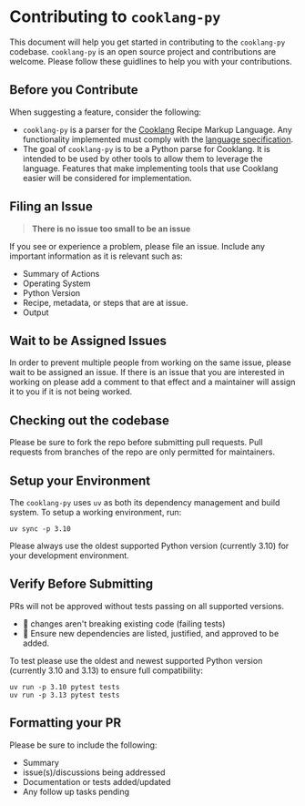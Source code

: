 # Contributing to `cooklang-py`

This document will help you get started in contributing to the `cooklang-py` codebase.
`cooklang-py` is an open source project and contributions are welcome. Please follow
these guidlines to help you with your contributions.

## Before you Contribute

When suggesting a feature, consider the following:

- `cooklang-py` is a parser for the [Cooklang](https://www.cooklang.org) Recipe Markup 
Language. Any functionality implemented must comply with the 
[language specification](https://cooklang.org/docs/spec/).
- The goal of `cooklang-py` is to be a Python parse for Cooklang. It is intended to be used
by other tools to allow them to leverage the language. Features that make implementing
tools that use Cooklang easier will be considered for implementation.

## Filing an Issue

> **There is no issue too small to be an issue**

If you see or experience a problem, please file an issue. Include any important information as it is relevant such as:

- Summary of Actions
- Operating System
- Python Version
- Recipe, metadata, or steps that are at issue.
- Output

## Wait to be Assigned Issues

In order to prevent multiple people from working on the same issue, please wait to be 
assigned an issue. If there is an issue that you are interested in working on please add a 
comment to that effect and a maintainer will assign it to you if it is not being worked.

## Checking out the codebase

Please be sure to fork the repo before submitting pull requests. Pull requests from branches
of the repo are only permitted for maintainers.

## Setup your Environment

The `cooklang-py` uses `uv` as both its dependency management and build system. 
To setup a working environment, run:

```
uv sync -p 3.10
```

Please always use the oldest supported Python version (currently 3.10) for your development environment.

## Verify Before Submitting

PRs will not be approved without tests passing on all supported versions.

- 🚫 changes aren't breaking existing code (failing tests)
- 🚫 Ensure new dependencies are listed, justified, and approved to be added.

To test please use the oldest and newest supported Python version (currently 3.10 and 3.13) 
to ensure full compatibility:

```
uv run -p 3.10 pytest tests
uv run -p 3.13 pytest tests
```

## Formatting your PR

Please be sure to include the following:

- Summary
- issue(s)/discussions being addressed
- Documentation or tests added/updated
- Any follow up tasks pending
